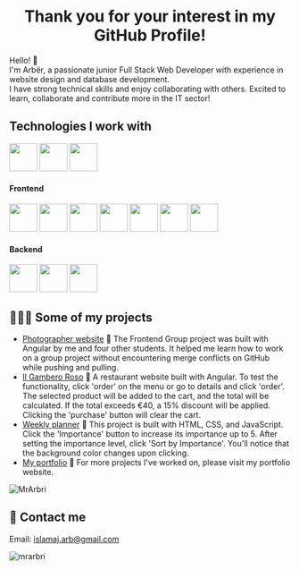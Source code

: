 <h1 align="center">Thank you for your interest in my GitHub Profile!</h1>

<p align="left">Hello! 👋 <br> I'm Arbër, a passionate junior Full Stack Web Developer with experience in website design and database development. <br> I have strong technical skills and enjoy collaborating with others. Excited to learn, collaborate and contribute more in the IT sector!</p>


<h2>Technologies I work with</h2>

<a href="https://github.com/MrArbri"><img src="https://camo.githubusercontent.com/f39f203ca1defeb47e3505ef9044d3303c038c60de7e67f6c229992602e59128/68747470733a2f2f63646e2e6a7364656c6976722e6e65742f67682f64657669636f6e732f64657669636f6e2f69636f6e732f7673636f64652f7673636f64652d6f726967696e616c2e737667" height="50"></a> <a href="https://github.com/MrArbri"><img src="https://camo.githubusercontent.com/15166a15835f145259844be455ab5945594a70c48a3090aa83d193bd5e3e9bc5/68747470733a2f2f63646e2e6a7364656c6976722e6e65742f67682f64657669636f6e732f64657669636f6e2f69636f6e732f6769742f6769742d6f726967696e616c2e737667" height="50"></a> <a href="https://github.com/MrArbri"><img src="https://camo.githubusercontent.com/9f2aa5fac62eda04e243b86dad43e40b6d2707cc8c84a21936cd6a3c8331feed/68747470733a2f2f63646e2e6a7364656c6976722e6e65742f67682f64657669636f6e732f64657669636f6e2f69636f6e732f696c6c7573747261746f722f696c6c7573747261746f722d706c61696e2e737667" height="50"></a>


<h4>Frontend</h4>

<img src="https://camo.githubusercontent.com/6647554cf19482c32acc6a6a3b8bd68b845fafabd474595e7e92dead3075c3ea/68747470733a2f2f63646e2e6a7364656c6976722e6e65742f67682f64657669636f6e732f64657669636f6e2f69636f6e732f68746d6c352f68746d6c352d6f726967696e616c2e737667" height="50"> <img src="https://camo.githubusercontent.com/4eaf7f26830ffa4bc4c4502a24e9be29fa2796208648a805e8f610da811aeb05/68747470733a2f2f63646e2e6a7364656c6976722e6e65742f67682f64657669636f6e732f64657669636f6e2f69636f6e732f637373332f637373332d6f726967696e616c2e737667" height="50"> <img src="https://camo.githubusercontent.com/f0a750ad8250cf711f7a1da710cfc83a9c8a1da28a5b34f603750d6d6ee7a2b1/68747470733a2f2f63646e2e6a7364656c6976722e6e65742f67682f64657669636f6e732f64657669636f6e2f69636f6e732f736173732f736173732d6f726967696e616c2e737667" height="50"> <img src="https://camo.githubusercontent.com/b757f08684d4442218bd04f3bb04cc0e142d0551619c678ff44304027085bb47/68747470733a2f2f63646e2e6a7364656c6976722e6e65742f67682f64657669636f6e732f64657669636f6e2f69636f6e732f626f6f7473747261702f626f6f7473747261702d6f726967696e616c2e737667" height="50"> <img src="https://camo.githubusercontent.com/426c1121b29abc64a6b1af1e3aa3091abb38e39c87054720b765af1425c74e7f/68747470733a2f2f63646e2e6a7364656c6976722e6e65742f67682f64657669636f6e732f64657669636f6e2f69636f6e732f6a6176617363726970742f6a6176617363726970742d6f726967696e616c2e737667" height="50"> <img src="https://camo.githubusercontent.com/a07203131922e3fa0d6d0cd787edb5597771b30d712574bbc70a3c7aaa0161ea/68747470733a2f2f63646e2e6a7364656c6976722e6e65742f67682f64657669636f6e732f64657669636f6e2f69636f6e732f747970657363726970742f747970657363726970742d6f726967696e616c2e737667" height="50"> <img src="https://camo.githubusercontent.com/2a6bb98dbcd03f1212800166be8668614684884f392782b3ac10a9d388924237/68747470733a2f2f63646e2e6a7364656c6976722e6e65742f67682f64657669636f6e732f64657669636f6e2f69636f6e732f616e67756c61726a732f616e67756c61726a732d6f726967696e616c2e737667" height="50">

<h4>Backend</h4>

<a href="https://github.com/MrArbri"><img src="https://camo.githubusercontent.com/8b690f4dff81513c7425f3b8f6e66b34a1dea43e22562037eeb5449d18571c89/68747470733a2f2f63646e2e6a7364656c6976722e6e65742f67682f64657669636f6e732f64657669636f6e2f69636f6e732f6d7973716c2f6d7973716c2d6f726967696e616c2e737667" height="50"></a> <a href="https://github.com/MrArbri"><img src="https://camo.githubusercontent.com/92a977256f3f2b4ef99e6684c1d88f1ac0394ed909893e5e56cb3539a31f2590/68747470733a2f2f63646e2e6a7364656c6976722e6e65742f67682f64657669636f6e732f64657669636f6e2f69636f6e732f7068702f7068702d6f726967696e616c2e737667" height="50"></a> <a href="https://github.com/MrArbri"><img src="https://camo.githubusercontent.com/2a53b715e5231b4f7e896810e16e91a9f14d62cd48cd11146eb775fc762d6487/68747470733a2f2f63646e2e6a7364656c6976722e6e65742f67682f64657669636f6e732f64657669636f6e2f69636f6e732f73796d666f6e792f73796d666f6e792d6f726967696e616c2e737667" height="50"></a>

<h2>👨🏻‍💻 Some of my projects</h2>

- <a href="https://arber.codefactory.wien/group-project/" target="_blank">Photographer website</a> 🔗 The Frontend Group project was built with Angular by me and four other students. It helped me learn how to work on a group project without encountering merge conflicts on GitHub while pushing and pulling.
- <a href="https://arber.codefactory.wien/il-gambero-rosso/" target="_blank">Il Gambero Roso</a> 🔗 A restaurant website built with Angular. To test the functionality, click 'order' on the menu or go to details and click 'order'. The selected product will be added to the cart, and the total will be calculated. If the total exceeds €40, a 15% discount will be applied. Clicking the 'purchase' button will clear the cart.
- <a href="https://arber.codefactory.wien/weekly-schedule/index.html" target="_blank">Weekly planner</a> 🔗 This project is built with HTML, CSS, and JavaScript. Click the 'Importance' button to increase its importance up to 5. After setting the importance level, click 'Sort by Importance'. You'll notice that the background color changes upon clicking.
- <a href="https://arber.codefactory.wien/" target="_blank">My portfolio</a> 🔗 For more projects I've worked on, please visit my portfolio website.

<p><img align="center" src="https://github-readme-stats.vercel.app/api/top-langs?username=mrarbri&show_icons=true&locale=en&layout=compact" alt="MrArbri" /></p>



<h2>📩 Contact me</h2>

Email: islamaj.arb@gmail.com

<p align="left"> <img src="https://komarev.com/ghpvc/?username=mrarbri&label=Profile%20views&color=0e75b6&style=flat" alt="mrarbri" /> </p>

<!---
MrArbri/MrArbri is a ✨ special ✨ repository because its `README.md` (this file) appears on your GitHub profile.
You can click the Preview link to take a look at your changes.

<p><img align="center" src="https://github-readme-streak-stats.herokuapp.com/?user=mrarbri&" alt="MrArbri" /></p>

<p>&nbsp;<img align="center" src="https://github-readme-stats.vercel.app/api?username=mrarbri&show_icons=true&locale=en" alt="MrArbri" /></p>

<h1 align="center">Hello 👋, I'm Arbër</h1>
<h3 align="center">A passionate Full Stack developer located in Vienna.</h3>

<p align="left"> <img src="https://komarev.com/ghpvc/?username=mrarbri&label=Profile%20views&color=0e75b6&style=flat" alt="mrarbri" /> </p>

- 👨‍💻 All of my projects are available at [https://arber.codefactory.wien](https://arber.codefactory.wien)

- 📫 How to reach me **islamaj.arb@gmail.com**

<h3 align="left">Connect with me:</h3>
<p align="left">
<a href="https://linkedin.com/in/https://www.linkedin.com/in/arber-islamaj/" target="blank"><img align="center" src="https://raw.githubusercontent.com/rahuldkjain/github-profile-readme-generator/master/src/images/icons/Social/linked-in-alt.svg" alt="https://www.linkedin.com/in/arber-islamaj/" height="30" width="40" /></a>
</p>

<h3 align="left">Languages and Tools:</h3>
<p align="left"> <a href="https://angular.io" target="_blank" rel="noreferrer"> <img src="https://angular.io/assets/images/logos/angular/angular.svg" alt="angular" width="40" height="40"/> </a> <a href="https://getbootstrap.com" target="_blank" rel="noreferrer"> <img src="https://raw.githubusercontent.com/devicons/devicon/master/icons/bootstrap/bootstrap-plain-wordmark.svg" alt="bootstrap" width="40" height="40"/> </a> <a href="https://www.w3schools.com/css/" target="_blank" rel="noreferrer"> <img src="https://raw.githubusercontent.com/devicons/devicon/master/icons/css3/css3-original-wordmark.svg" alt="css3" width="40" height="40"/> </a> <a href="https://www.w3.org/html/" target="_blank" rel="noreferrer"> <img src="https://raw.githubusercontent.com/devicons/devicon/master/icons/html5/html5-original-wordmark.svg" alt="html5" width="40" height="40"/> </a> <a href="https://developer.mozilla.org/en-US/docs/Web/JavaScript" target="_blank" rel="noreferrer"> <img src="https://raw.githubusercontent.com/devicons/devicon/master/icons/javascript/javascript-original.svg" alt="javascript" width="40" height="40"/> </a> <a href="https://www.mysql.com/" target="_blank" rel="noreferrer"> <img src="https://raw.githubusercontent.com/devicons/devicon/master/icons/mysql/mysql-original-wordmark.svg" alt="mysql" width="40" height="40"/> </a> <a href="https://www.php.net" target="_blank" rel="noreferrer"> <img src="https://raw.githubusercontent.com/devicons/devicon/master/icons/php/php-original.svg" alt="php" width="40" height="40"/> </a> <a href="https://sass-lang.com" target="_blank" rel="noreferrer"> <img src="https://raw.githubusercontent.com/devicons/devicon/master/icons/sass/sass-original.svg" alt="sass" width="40" height="40"/> </a> <a href="https://symfony.com" target="_blank" rel="noreferrer"> <img src="https://symfony.com/logos/symfony_black_03.svg" alt="symfony" width="40" height="40"/> </a> <a href="https://www.typescriptlang.org/" target="_blank" rel="noreferrer"> <img src="https://raw.githubusercontent.com/devicons/devicon/master/icons/typescript/typescript-original.svg" alt="typescript" width="40" height="40"/> </a> </p>

<p><img align="left" src="https://github-readme-stats.vercel.app/api/top-langs?username=mrarbri&show_icons=true&locale=en&layout=compact" alt="mrarbri" /></p>

<p>&nbsp;<img align="center" src="https://github-readme-stats.vercel.app/api?username=mrarbri&show_icons=true&locale=en" alt="mrarbri" /></p>

<p><img align="center" src="https://github-readme-streak-stats.herokuapp.com/?user=mrarbri&" alt="mrarbri" /></p>


--->
